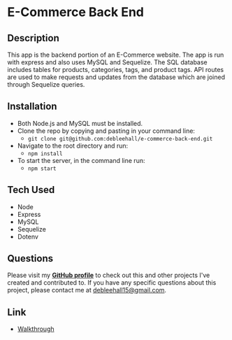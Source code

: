 # E-Commerce Back End

## Description
This app is the backend portion of an E-Commerce website. The app is run with express and also uses MySQL and Sequelize.
The SQL database includes tables for products, categories, tags, and product tags. API routes are used to make requests and updates from the database which are joined through Sequelize queries.

## Installation
- Both Node.js and MySQL must be installed.
- Clone the repo by copying and pasting in your command line: 
  - `git clone git@github.com:debleehall/e-commerce-back-end.git`
- Navigate to the root directory and run: 
  - `npm install`
- To start the server, in the command line run: 
  - `npm start`

## Tech Used
- Node
- Express
- MySQL
- Sequelize
- Dotenv

## Questions
Please visit my **[GitHub profile](https://github.com/debleehall/)** to check out this and other projects I've created and contributed to.
If you have any specific questions about this project, please contact me at <debleehall15@gmail.com>.

## Link
- [Walkthrough](https://watch.screencastify.com/v/s797oKm8WtgwAEC29EN4)
